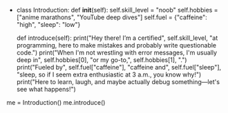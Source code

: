- class Introduction:
    def __init__(self):
        self.skill_level = "noob"
        self.hobbies = ["anime marathons", "YouTube deep dives"]
        self.fuel = {"caffeine": "high", "sleep": "low"}

    def introduce(self):
        print("Hey there! I’m a certified", self.skill_level, "at programming, here to make mistakes and probably write questionable code.")
        print("When I'm not wrestling with error messages, I'm usually deep in", self.hobbies[0], "or my go-to,", self.hobbies[1], ".")
        print("Fueled by", self.fuel["caffeine"], "caffeine and", self.fuel["sleep"], "sleep, so if I seem extra enthusiastic at 3 a.m., you know why!")
        print("Here to learn, laugh, and maybe actually debug something—let's see what happens!")

me = Introduction()
me.introduce()
  

<!---
ByteShogun/ByteShogun is a ✨ special ✨ repository because its `README.md` (this file) appears on your GitHub profile.
You can click the Preview link to take a look at your changes.
--->
